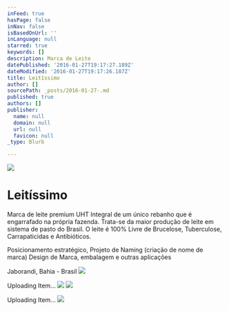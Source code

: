 ```yaml
---
inFeed: true
hasPage: false
inNav: false
isBasedOnUrl: ''
inLanguage: null
starred: true
keywords: []
description: Marca de Leite
datePublished: '2016-01-27T19:17:27.189Z'
dateModified: '2016-01-27T19:17:26.187Z'
title: Leitíssimo
author: []
sourcePath: _posts/2016-01-27-.md
published: true
authors: []
publisher:
  name: null
  domain: null
  url: null
  favicon: null
_type: Blurb

---
```

![](https://s3-us-west-2.amazonaws.com/the-grid-img/p/e68a39b7956ab627b296dbe3742791b912b42b5a.jpg)

# Leitíssimo

Marca de leite premium UHT Integral de um único rebanho que é engarrafado na própria fazenda. Trata-se da maior produção de leite em sistema de pasto do Brasil. O leite é 100% Livre de Brucelose, Tuberculose, Carrapaticidas e Antibióticos.

Posicionamento estratégico, Projeto de Naming (criação de nome de marca) Design de Marca, embalagem e outras aplicações

Jaborandi, Bahia - Brasil
![](https://imgflo.herokuapp.com/graph/vahj1ThiexotieMo/19d834e413815590e75a2d617d61c1a3/passthrough.jpg?height=600&input=https%3A%2F%2Fs3-us-west-2.amazonaws.com%2Fthe-grid-img%2Fp%2F3c3fba8126379235bbcab8461428343f56549713.jpg)

Uploading Item...
![](https://the-grid-user-content.s3-us-west-2.amazonaws.com/231eef58-944c-4da3-9eb9-c7c23ee45e1e.jpg)
![](https://imgflo.herokuapp.com/graph/vahj1ThiexotieMo/7b51c6960c66b338d3952f02d934df9b/passthrough.jpg?height=600&input=https%3A%2F%2Fs3-us-west-2.amazonaws.com%2Fthe-grid-img%2Fp%2F8643636ce493f35cf8318442c141ec352e1287f0.jpg)

Uploading Item...
![](https://s3-us-west-2.amazonaws.com/the-grid-img/p/8643636ce493f35cf8318442c141ec352e1287f0.jpg)